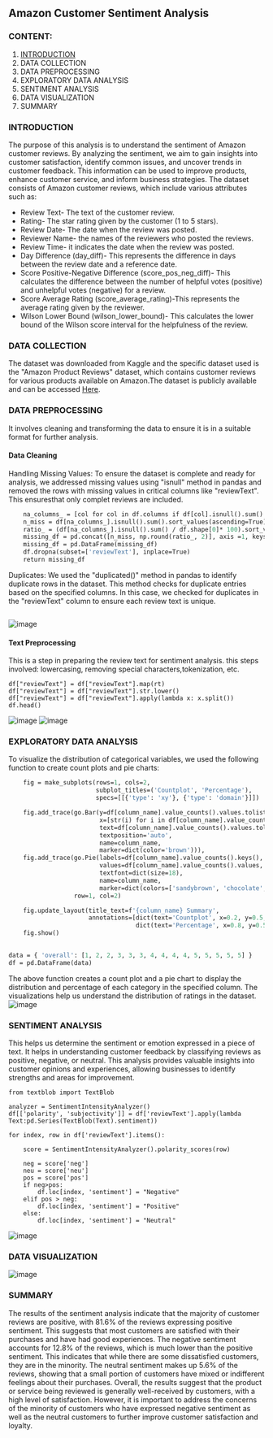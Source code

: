 ## Amazon Customer Sentiment Analysis

### CONTENT:
  1. [INTRODUCTION](introduction)
2. DATA COLLECTION
3. DATA PREPROCESSING
4. EXPLORATORY DATA ANALYSIS
5. SENTIMENT ANALYSIS
6. DATA VISUALIZATION
7. SUMMARY

 
 ### INTRODUCTION
 The purpose of this analysis is to understand the sentiment of Amazon customer reviews. By analyzing the sentiment, we aim to gain insights into customer satisfaction, identify common issues, and uncover trends in customer feedback. This information can be used to improve products, enhance customer service, and inform business strategies.
 The dataset consists of Amazon customer reviews, which include various attributes such as:
 * Review Text- The text of the customer review.
* Rating- The star rating given by the customer (1 to 5 stars).
* Review Date- The date when the review was posted.
* Reviewer Name- the names of the reviewers who posted the reviews. 
* Review Time- it indicates the date when the review was posted. 
* Day Difference (day_diff)- This represents the difference in days between the review date and a reference date.
* Score Positive-Negative Difference (score_pos_neg_diff)- This calculates the difference between the number of helpful votes (positive) and unhelpful votes (negative) for a review. 
* Score Average Rating (score_average_rating)-This represents the average rating given by the reviewer. 
* Wilson Lower Bound (wilson_lower_bound)- This calculates the lower bound of the Wilson score interval for the helpfulness of the review.

### DATA COLLECTION
The dataset was downloaded from Kaggle and the specific dataset used is the "Amazon Product Reviews" dataset, which contains customer reviews for various products available on Amazon.The dataset is publicly available and can be accessed [Here](https://www.kaggle.com/datasets/arhamrumi/amazon-product-reviews).

### DATA PREPROCESSING
It involves cleaning and transforming the data to ensure it is in a suitable format for further analysis.
#### Data Cleaning
Handling Missing Values: To ensure the dataset is complete and ready for analysis, we addressed missing values using "isnull" method in pandas and removed the rows with missing values in critical columns like "reviewText". This ensuresthat only complet reviews are included.
```def missing_values_analysis(df):
    na_columns_ = [col for col in df.columns if df[col].isnull().sum() > 0]
    n_miss = df[na_columns_].isnull().sum().sort_values(ascending=True)
    ratio_ = (df[na_columns_].isnull().sum() / df.shape[0]* 100).sort_values(ascending=True)
    missing_df = pd.concat([n_miss, np.round(ratio_, 2)], axis =1, keys=["Missing Values", "Ratio"])
    missing_df = pd.DataFrame(missing_df)
    df.dropna(subset=['reviewText'], inplace=True)
    return missing_df
```

Duplicates: We used the "duplicated()" method in pandas to identify duplicate rows in the dataset. This method checks for duplicate entries based on the specified columns. In this case, we checked for duplicates in the "reviewText" column to ensure each review text is unique.
```df.drop_duplicates(subset=['reviewText'], inplace=True)
```
![image](https://github.com/user-attachments/assets/a6ee5cd7-bc46-47fc-b2a5-33d6f9f9e990)

#### Text Preprocessing
This is a step in preparing the review text for sentiment analysis. this steps involved: lowercasing, removing special characters,tokenization, etc.
```rt = lambda x: re.sub('[^a-zA-Z]', '', str(x))
df["reviewText"] = df["reviewText"].map(rt)
df["reviewText"] = df["reviewText"].str.lower()
df["reviewText"] = df["reviewText"].apply(lambda x: x.split())
df.head()
```
![image](https://github.com/user-attachments/assets/7979c935-056a-4486-abb3-bfed061cf2d5)
![image](https://github.com/user-attachments/assets/de43af26-c6f9-4bb1-97a7-f5cfc7a3f5e5)

### EXPLORATORY DATA ANALYSIS
To visualize the distribution of categorical variables, we used the following function to create count plots and pie charts:
```def categorical_variable_summary(df, column_name):
    fig = make_subplots(rows=1, cols=2,
                        subplot_titles=('Countplot', 'Percentage'),
                        specs=[[{'type': 'xy'}, {'type': 'domain'}]])

    fig.add_trace(go.Bar(y=df[column_name].value_counts().values.tolist(),
                         x=[str(i) for i in df[column_name].value_counts().index],
                         text=df[column_name].value_counts().values.tolist(),
                         textposition='auto',
                         name=column_name,
                         marker=dict(color='brown'))),  
    fig.add_trace(go.Pie(labels=df[column_name].value_counts().keys(),
                         values=df[column_name].value_counts().values,
                         textfont=dict(size=18),
                         name=column_name,
                         marker=dict(colors=['sandybrown', 'chocolate', 'Tan', 'lightbrown', 'darkbrown'])),  
                  row=1, col=2) 

    fig.update_layout(title_text=f'{column_name} Summary',
                      annotations=[dict(text='Countplot', x=0.2, y=0.5, font_size=12, showarrow=False),
                                   dict(text='Percentage', x=0.8, y=0.5, font_size=12, showarrow=False)])
    fig.show()

 
data = { 'overall': [1, 2, 2, 3, 3, 3, 4, 4, 4, 4, 5, 5, 5, 5, 5] } 
df = pd.DataFrame(data)
```
The above function creates a count plot and a pie chart to display the distribution and percentage of each category in the specified column. The visualizations help us understand the distribution of ratings in the dataset.
![image](https://github.com/user-attachments/assets/125393e9-84e9-4d10-94f2-2509e8cf1cf7)

### SENTIMENT ANALYSIS
This helps us determine the sentiment or emotion expressed in a piece of text. It helps in understanding customer feedback by classifying reviews as positive, negative, or neutral. This analysis provides valuable insights into customer opinions and experiences, allowing businesses to identify strengths and areas for improvement.
```from vaderSentiment.vaderSentiment import SentimentIntensityAnalyzer
from textblob import TextBlob

analyzer = SentimentIntensityAnalyzer()
df[['polarity', 'subjectivity']] = df['reviewText'].apply(lambda Text:pd.Series(TextBlob(Text).sentiment))

for index, row in df['reviewText'].items():

    score = SentimentIntensityAnalyzer().polarity_scores(row)

    neg = score['neg']
    neu = score['neu']
    pos = score['pos']
    if neg>pos:
        df.loc[index, 'sentiment'] = "Negative"
    elif pos > neg:
        df.loc[index, 'sentiment'] = "Positive"
    else:
        df.loc[index, 'sentiment'] = "Neutral"
```
![image](https://github.com/user-attachments/assets/ccd350cd-86c4-491f-bb7f-6c2a52cc0a13)


### DATA VISUALIZATION
![image](https://github.com/user-attachments/assets/c39d7aa5-687c-4e4d-bbd6-2cdf894d3987)

### SUMMARY
The results of the sentiment analysis indicate that the majority of customer reviews are positive, with 81.6% of the reviews expressing positive sentiment. This suggests that most customers are satisfied with their purchases and have had good experiences.
The negative sentiment accounts for 12.8% of the reviews, which is much lower than the positive sentiment. This indicates that while there are some dissatisfied customers, they are in the minority.
The neutral sentiment makes up 5.6% of the reviews, showing that a small portion of customers have mixed or indifferent feelings about their purchases.
Overall, the results suggest that the product or service being reviewed is generally well-received by customers, with a high level of satisfaction. However, it is important to address the concerns of the minority of customers who have expressed negative sentiment as well as the neutral customers to further improve customer satisfaction and loyalty.
